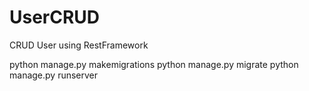 # UserCRUD
CRUD User using RestFramework

python manage.py makemigrations
python manage.py migrate
python manage.py runserver
